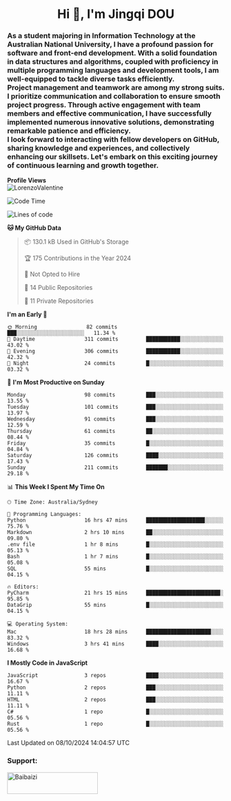 <h1 align="center">Hi 👋, I'm Jingqi DOU</h1>
<h3 align="left">
As a student majoring in Information Technology at the Australian National University, I have a profound passion for software and front-end development. With a solid foundation in data structures and algorithms, coupled with proficiency in multiple programming languages and development tools, I am well-equipped to tackle diverse tasks efficiently. <br>
Project management and teamwork are among my strong suits. I prioritize communication and collaboration to ensure smooth project progress. Through active engagement with team members and effective communication, I have successfully implemented numerous innovative solutions, demonstrating remarkable patience and efficiency.<br>
I look forward to interacting with fellow developers on GitHub, sharing knowledge and experiences, and collectively enhancing our skillsets. Let's embark on this exciting journey of continuous learning and growth together.
</h3>

**Profile Views**<br>
<img src="https://count.getloli.com/get/@:name" alt="LorenzoValentine" theme="rule34" />


<!--START_SECTION:waka-->
![Code Time](http://img.shields.io/badge/Code%20Time-989%20hrs%2042%20mins-blue)

![Lines of code](https://img.shields.io/badge/From%20Hello%20World%20I%27ve%20Written-394.4%20thousand%20lines%20of%20code-blue)

**🐱 My GitHub Data** 

> 📦 130.1 kB Used in GitHub's Storage 
 > 
> 🏆 175 Contributions in the Year 2024
 > 
> 🚫 Not Opted to Hire
 > 
> 📜 14 Public Repositories 
 > 
> 🔑 11 Private Repositories 
 > 
**I'm an Early 🐤** 

```text
🌞 Morning                82 commits          ███░░░░░░░░░░░░░░░░░░░░░░   11.34 % 
🌆 Daytime                311 commits         ███████████░░░░░░░░░░░░░░   43.02 % 
🌃 Evening                306 commits         ███████████░░░░░░░░░░░░░░   42.32 % 
🌙 Night                  24 commits          █░░░░░░░░░░░░░░░░░░░░░░░░   03.32 % 
```
📅 **I'm Most Productive on Sunday** 

```text
Monday                   98 commits          ███░░░░░░░░░░░░░░░░░░░░░░   13.55 % 
Tuesday                  101 commits         ███░░░░░░░░░░░░░░░░░░░░░░   13.97 % 
Wednesday                91 commits          ███░░░░░░░░░░░░░░░░░░░░░░   12.59 % 
Thursday                 61 commits          ██░░░░░░░░░░░░░░░░░░░░░░░   08.44 % 
Friday                   35 commits          █░░░░░░░░░░░░░░░░░░░░░░░░   04.84 % 
Saturday                 126 commits         ████░░░░░░░░░░░░░░░░░░░░░   17.43 % 
Sunday                   211 commits         ███████░░░░░░░░░░░░░░░░░░   29.18 % 
```


📊 **This Week I Spent My Time On** 

```text
🕑︎ Time Zone: Australia/Sydney

💬 Programming Languages: 
Python                   16 hrs 47 mins      ███████████████████░░░░░░   75.76 % 
Markdown                 2 hrs 10 mins       ██░░░░░░░░░░░░░░░░░░░░░░░   09.80 % 
.env file                1 hr 8 mins         █░░░░░░░░░░░░░░░░░░░░░░░░   05.13 % 
Bash                     1 hr 7 mins         █░░░░░░░░░░░░░░░░░░░░░░░░   05.08 % 
SQL                      55 mins             █░░░░░░░░░░░░░░░░░░░░░░░░   04.15 % 

🔥 Editors: 
PyCharm                  21 hrs 15 mins      ████████████████████████░   95.85 % 
DataGrip                 55 mins             █░░░░░░░░░░░░░░░░░░░░░░░░   04.15 % 

💻 Operating System: 
Mac                      18 hrs 28 mins      █████████████████████░░░░   83.32 % 
Windows                  3 hrs 41 mins       ████░░░░░░░░░░░░░░░░░░░░░   16.68 % 
```

**I Mostly Code in JavaScript** 

```text
JavaScript               3 repos             ████░░░░░░░░░░░░░░░░░░░░░   16.67 % 
Python                   2 repos             ███░░░░░░░░░░░░░░░░░░░░░░   11.11 % 
HTML                     2 repos             ███░░░░░░░░░░░░░░░░░░░░░░   11.11 % 
C#                       1 repo              █░░░░░░░░░░░░░░░░░░░░░░░░   05.56 % 
Rust                     1 repo              █░░░░░░░░░░░░░░░░░░░░░░░░   05.56 % 
```




 Last Updated on 08/10/2024 14:04:57 UTC
<!--END_SECTION:waka-->

<!-- [![willianrod's wakatime stats](https://github-readme-stats.vercel.app/api/wakatime?username=lorenzoval2050)](https://github.com/anuraghazra/github-readme-stats) -->


<h3 align="left">Support:</h3>
<p><a href="https://www.buymeacoffee.com/Baibaizi"> <img align="left" src="https://cdn.buymeacoffee.com/buttons/v2/default-yellow.png" height="50" width="210" alt="Baibaizi" /></a></p><br><br>
